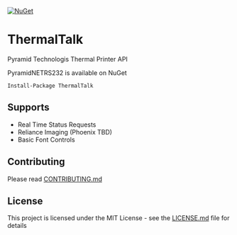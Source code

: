[![NuGet](https://img.shields.io/nuget/v/ThermalTalk.svg)](https://www.nuget.org/packages/ThermalTalk/)

# ThermalTalk
Pyramid Technologis Thermal Printer API

PyramidNETRS232 is available on NuGet

    Install-Package ThermalTalk

## Supports
* Real Time Status Requests
* Reliance Imaging (Phoenix TBD)
* Basic Font Controls

## Contributing

Please read [CONTRIBUTING.md]()

## License

This project is licensed under the MIT License - see the [LICENSE.md](LICENSE.md) file for details